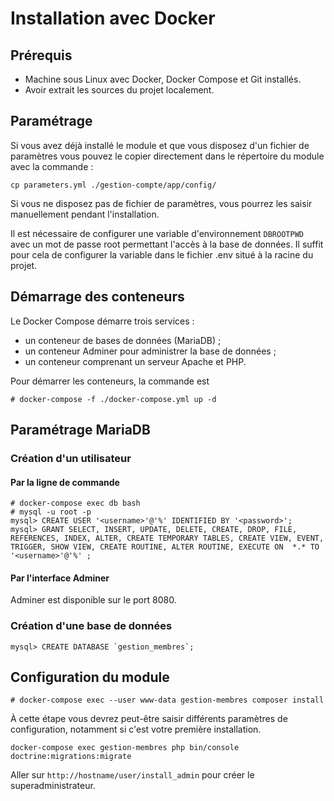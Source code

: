 # Installation avec Docker

## Prérequis

- Machine sous Linux avec Docker, Docker Compose et Git installés.
- Avoir extrait les sources du projet localement.

## Paramétrage

Si vous avez déjà installé le module et que vous disposez d'un fichier de
paramètres vous pouvez le copier directement dans le répertoire du module avec
la commande :

    cp parameters.yml ./gestion-compte/app/config/

Si vous ne disposez pas de fichier de paramètres, vous pourrez les saisir
manuellement pendant l'installation.

Il est nécessaire de configurer une variable d'environnement `DBROOTPWD` avec un
mot de passe root permettant l'accès à la base de données. Il suffit pour cela
de configurer la variable dans le fichier .env situé à la racine du projet.

## Démarrage des conteneurs

Le Docker Compose démarre trois services :

- un conteneur de bases de données (MariaDB) ;
- un conteneur Adminer pour administrer la base de données ;
- un conteneur comprenant un serveur Apache et PHP.

Pour démarrer les conteneurs, la commande est

    # docker-compose -f ./docker-compose.yml up -d

## Paramétrage MariaDB

### Création d'un utilisateur

#### Par la ligne de commande

    # docker-compose exec db bash
    # mysql -u root -p
    mysql> CREATE USER '<username>'@'%' IDENTIFIED BY '<password>';
    mysql> GRANT SELECT, INSERT, UPDATE, DELETE, CREATE, DROP, FILE, REFERENCES, INDEX, ALTER, CREATE TEMPORARY TABLES, CREATE VIEW, EVENT, TRIGGER, SHOW VIEW, CREATE ROUTINE, ALTER ROUTINE, EXECUTE ON  *.* TO '<username>'@'%' ;

#### Par l'interface Adminer

Adminer est disponible sur le port 8080.

### Création d'une base de données

    mysql> CREATE DATABASE `gestion_membres`;

## Configuration du module

    # docker-compose exec --user www-data gestion-membres composer install

À cette étape vous devrez peut-être saisir différents paramètres de
configuration, notamment si c'est votre première installation.

```
docker-compose exec gestion-membres php bin/console doctrine:migrations:migrate
```

Aller sur `http://hostname/user/install_admin` pour créer le
superadministrateur.
